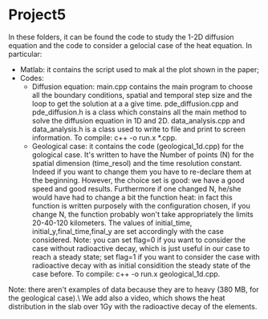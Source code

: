 # Project5

In these folders, it can be found the code to study the 1-2D diffusion equation and the code to consider a gelocial case of the heat equation. In particular:
- Matlab: it contains the script used to mak al the plot shown in the paper;
- Codes:
	- Diffusion equation: main.cpp contains the main program to choose all the boundary conditions, spatial and temporal step size and the loop to get the solution at a a give time. pde_diffusion.cpp and pde_diffusion.h is a class which constains all the main method to solve the diffusion equation in 1D and 2D. data_analysis.cpp and data_analysis.h is a class used to write to file and print to screen information.
To compile: c++ -o run.x *.cpp.
	- Geological case: it contains the code (geological_1d.cpp) for the gological case. It's written to have the Number of points (N) for the spatial dimension (time_resol) and the time resolution constant. Indeed if you want to change them you have to re-declare them at the beginning. However, the choice set is good: we have a good speed and good results. Furthermore if one changed N, he/she would have had to change a bit the function heat: in fact this function is written purposely with the configuration chosen, if you change N, the function probably won't take appropriately the limits 20-40-120 kilometers. The values of initial_time, initial_y,final_time,final_y are set accordingly with the case considered. Note: you can set flag=0 if you want to consider the case without radioactive decay, which is just useful in our case to reach a steady state; set flag=1 if you want to consider the case with radioactive decay with as initial considition the steady state of the case before. 
To compile: c++ -o run.x geological_1d.cpp.


Note: there aren't examples of data because they are to heavy (380 MB, for the geological case).\\
We add also a video, which shows the heat distribution in the slab over 1Gy with the radioactive decay of the elements.

